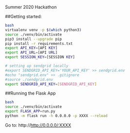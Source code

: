 Summer 2020 Hackathon

##Getting started:
```bash
bash
virtualenv venv -p $(which python3)
source ./venv/bin/activate
pip3 install --upgrade pip
pip install -r requirements.txt
export API_KEY=[API KEY]
export API_URL=[API URL]
export SESSION_KEY=[SESSION KEY]

# setting up sendgrid locally
#export SENDGRID_API_KEY='YOUR_API_KEY' >> sendgrid.env
#echo "sendgrid.env" >> .gitignore
#source ./sendgrid.env
export SENDGRID_API_KEY=[SENDGRID_API_KEY]
```

##Running the Flask App
```bash
bash
source ./venv/bin/activate
export FLASK_APP=run.py
python -m flask run -h 0.0.0.0 -p XXXX --reload
```

Go to: http://http://0.0.0.0/:XXXX
